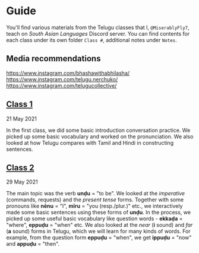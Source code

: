 # Guide
You'll find various materials from the Telugu classes that I, `@MiserablyFly7`, teach on *South Asian Languages* Discord server. You can find contents for each class under its own folder `Class #`, additional notes under `Notes`.

## Media recommendations

https://www.instagram.com/bhashawithabhilasha/
https://www.instagram.com/telugu.nerchuko/
https://www.instagram.com/telugucollective/

## [Class 1](https://github.com/miserablefly/teluguClass-with-Fly-SAL/tree/main/Class%201)
21 May 2021  

In the first class, we did some basic introduction conversation practice. We picked up some basic vocabulary and worked on the pronunciation. We also looked at how Telugu compares with Tamil and Hindi in constructing sentences. 

## [Class 2](https://github.com/miserablefly/teluguClass-with-Fly-SAL/tree/main/Class%202)
29 May 2021  

The main topic was the verb **unḍu** = "to be". We looked at the *imperative* (commands, requests) and the *present tense* forms. Together with some pronouns like **nēnu** = "I", **mīru** = "you (resp./plur.)" etc., we interactively made some basic sentences using these forms of **unḍu**. In the process, we picked up some useful basic vocabulary like question words - **ekkaḍa** = "where", **eppuḍu** = "when" etc. We also looked at the *near* (**i** sound) and *far* (**a** sound) forms in Telugu, which we will learn for many kinds of words. For example, from the question form **eppuḍu** = "when", we get **ippuḍu** = "now" and **appuḍu** = "then". 


